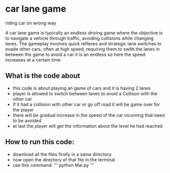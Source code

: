 # car lane game
 riding car on wrong way

A car lane game is typically an endless driving game where the objective is to navigate a vehicle through traffic, avoiding collisions while changing lanes. The gameplay involves quick reflexes and strategic lane switches to evade other cars, often at high speed, requiring them to swith the lanes in between the game to avoid a car it is an endless so here the speed increases at a certain time

## What is the code about

+ this code is about playing an game of cars and it is having 2 lanes 
+ player is allowed to switch between lanes to avoid a Collison with the other car 
+ if it had a collision with other car or go off road it will be game over for the player
+ there will be gradual increase in the speed of the car incoming that need to be avoided
+ at last the player will get the information about the level he had reached

## How to run this code:

+ download all the files firstly in a same directory
+ now open the directory of that file in the terminal 
+ use this command:
'''
python Mai.py
'''